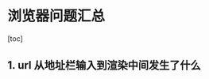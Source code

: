 # 浏览器问题汇总

[toc]

## 1. url 从地址栏输入到渲染中间发生了什么

```markdown

```

##

```markdown

```

##

```markdown

```

##

```markdown

```

##

```markdown

```

##

```markdown

```

##

```markdown

```

##

```markdown

```

##

```markdown

```

##

```markdown

```

##

```markdown

```

##

```markdown

```

##

```markdown

```

##

```markdown

```

##

```markdown

```
